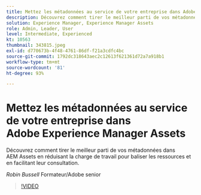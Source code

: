 ```yaml
---
title: Mettez les métadonnées au service de votre entreprise dans Adobe Experience Manager Assets
description: Découvrez comment tirer le meilleur parti de vos métadonnées dans AEM Assets en réduisant la charge de travail pour baliser les ressources et en facilitant leur consultation.
solution: Experience Manager, Experience Manager Assets
role: Admin, Leader, User
level: Intermediate, Experienced
kt: 10563
thumbnail: 343815.jpeg
exl-id: d770673b-4f48-4761-86df-f21a3cdfc4bc
source-git-commit: 1792dc318643aec2c12613f621361d72a7a918b1
workflow-type: tm+mt
source-wordcount: '81'
ht-degree: 93%

---
```


# Mettez les métadonnées au service de votre entreprise dans Adobe Experience Manager Assets

Découvrez comment tirer le meilleur parti de vos métadonnées dans AEM Assets en réduisant la charge de travail pour baliser les ressources et en facilitant leur consultation.

*Robin Bussell* Formateur/Adobe senior

>[!VIDEO](https://video.tv.adobe.com/v/343815/?quality=12&learn=on)
